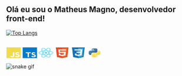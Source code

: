 ## Olá eu sou o Matheus Magno, desenvolvedor front-end!

[![Top Langs](https://github-readme-stats.vercel.app/api/top-langs/?username=Mathewsmag&layout=compact)](https://github.com/anuraghazra/github-readme-stats)

<div>
  <br>
  <img align="center" alt="Matheus-Js" height="30" width="40" src="https://raw.githubusercontent.com/devicons/devicon/master/icons/javascript/javascript-plain.svg" style="max-width: 100%;">
  <img align="center" alt="Matheus-Ts" height="30" width="40" src="https://raw.githubusercontent.com/devicons/devicon/master/icons/typescript/typescript-plain.svg" style="max-width: 100%;">
  <img align="center" alt="Matheus-React" height="30" width="40" src="https://raw.githubusercontent.com/devicons/devicon/master/icons/react/react-original.svg" style="max-width: 100%;">
  <img align="center" alt="Matheus-HTML" height="30" width="40" src="https://raw.githubusercontent.com/devicons/devicon/master/icons/html5/html5-original.svg" style="max-width: 100%;">
  <img align="center" alt="Matheus-CSS" height="30" width="40" src="https://raw.githubusercontent.com/devicons/devicon/master/icons/css3/css3-original.svg" style="max-width: 100%;">
  <img align="center" alt="Matheus-Python" height="30" width="40" src="https://raw.githubusercontent.com/devicons/devicon/master/icons/python/python-original.svg" style="max-width: 100%;">
  <br>
</div>

![snake gif](https://github.com/Mathewsmag/Mathewsmag/blob/output/github-contribution-grid-snake.gif)
